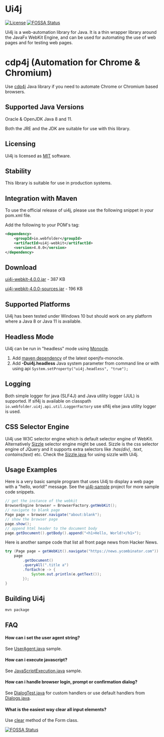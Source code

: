 Ui4j
====

[![License](https://img.shields.io/badge/license-MIT-blue.svg)](https://github.com/webfolderio/ui4j/blob/master/LICENSE)
[![FOSSA Status](https://app.fossa.io/api/projects/git%2Bgithub.com%2Fwebfolderio%2Fui4j.svg?type=shield)](https://app.fossa.io/projects/git%2Bgithub.com%2Fwebfolderio%2Fui4j?ref=badge_shield)

Ui4j is a web-automation library for Java. It is a thin wrapper library around the JavaFx WebKit Engine, and can be used for automating the use of web pages and for testing web pages.

cdp4j (Automation for Chrome & Chromium)
=============================
Use [cdp4j](https://github.com/webfolderio/cdp4j) Java library if you need to automate  Chrome or Chromium based browsers.

Supported Java Versions
-----------------------

Oracle & OpenJDK Java 8 and 11.

Both the JRE and the JDK are suitable for use with this library.

Licensing
---------

Ui4j is licensed as [MIT](https://github.com/webfolderio/ui4j/blob/master/LICENSE) software.

Stability
---------

This library is suitable for use in production systems.

Integration with Maven
----------------------

To use the official release of ui4j, please use the following snippet in your pom.xml file.

Add the following to your POM's <dependencies> tag:

```xml
<dependency>
    <groupId>io.webfolder</groupId>
    <artifactId>ui4j-webkit</artifactId>
    <version>4.0.0</version>
</dependency>
```

Download
--------
[ui4j-webkit-4.0.0.jar](https://search.maven.org/remotecontent?filepath=io/webfolder/ui4j-webkit/4.0.0/ui4j-webkit-4.0.0.jar) - 387 KB

[ui4j-webkit-4.0.0-sources.jar](https://search.maven.org/remotecontent?filepath=io/webfolder/ui4j-webkit/4.0.0/ui4j-webkit-4.0.0-sources.jar) - 196 KB


Supported Platforms
-------------------

Ui4j has been tested under Windows 10 but should work on any platform where a Java 8 or Java 11 is available.


Headless Mode
-------------

Ui4j can be run in "headless" mode using [Monocle](https://wiki.openjdk.java.net/display/OpenJFX/Monocle).

1. Add [maven dependency](https://github.com/TestFX/Monocle) of the latest openjfx-monocle.
2. Add **-Dui4j.headless** Java system parameter from command line or with using api ```System.setProperty("ui4j.headless", "true");```

Logging
-------
Both simple logger for java (SLF4J) and Java utility logger (JUL) is supported.
If slf4j is available on classpath `io.webfolder.ui4j.api.util.LoggerFactory` use slf4j else java utility logger is used.

CSS Selector Engine
-------------------
Ui4j use W3C selector engine which is default selector engine of WebKit. Alternatively [Sizzle](http://http://sizzlejs.com) selector engine might be used.
Sizzle is the css selector engine of JQuery and it supports extra selectors like _:has(div)_, _:text_, _contains(text)_ etc.
Check the [Sizzle.java](https://github.com/webfolderio/ui4j/blob/master/ui4j-sample/src/main/java/io/webfolder/ui4j/sample/Sizzle.java) for using sizzle with Ui4j.

Usage Examples
--------------

Here is a very basic sample program that uses Ui4j to display a web page with a "hello, world!" message. See the [ui4j-sample](https://github.com/webfolderio/ui4j/tree/master/ui4j-sample/src/main/java/io/webfolder/ui4j/sample) project for more sample code snippets.

```java
// get the instance of the webkit
BrowserEngine browser = BrowserFactory.getWebKit();
// navigate to blank page
Page page = browser.navigate("about:blank");
// show the browser page
page.show();
// append html header to the document body
page.getDocument().getBody().append("<h1>Hello, World!</h1>");
```

Here is another sampe code that list all front page news from Hacker News.

```java
try (Page page = getWebKit().navigate("https://news.ycombinator.com")) {
    page
        .getDocument()
        .queryAll(".title a")
        .forEach(e -> {
            System.out.println(e.getText());
        });
}
```

Building Ui4j
-------------

```bash
mvn package
```

FAQ
---

#### How can i set the user agent string?

See [UserAgent.java](https://github.com/webfolderio/ui4j/blob/master/ui4j-sample/src/main/java/io/webfolder/ui4j/sample/UserAgent.java) sample.

#### How can i execute javascript?

See [JavaScriptExecution.java](https://github.com/webfolderio/ui4j/blob/master/ui4j-sample/src/main/java/io/webfolder/ui4j/sample/JavaScriptExecution.java) sample.

#### How can i handle browser login, prompt or confirmation dialog?

See [DialogTest.java](https://github.com/webfolderio/ui4j/blob/master/ui4j-webkit/src/test/java/io/webfolder/ui4j/test/DialogTest.java) for custom handlers or
use default handlers from [Dialogs.java](https://github.com/webfolderio/ui4j/blob/master/ui4j-api/src/main/java/io/webfolder/ui4j/api/dialog/Dialogs.java).

#### What is the easiest way clear all input elements?

Use [clear](https://github.com/webfolderio/ui4j/blob/master/ui4j-api/src/main/java/io/webfolder/ui4j/api/dom/Form.java#L13) method of the Form class.

[![FOSSA Status](https://app.fossa.io/api/projects/git%2Bgithub.com%2Fwebfolderio%2Fui4j.svg?type=large)](https://app.fossa.io/projects/git%2Bgithub.com%2Fwebfolderio%2Fui4j?ref=badge_large)

